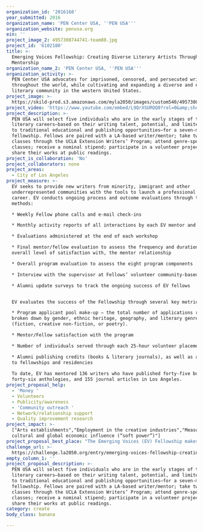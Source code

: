 ```yaml
---
organization_id: '2016168'
year_submitted: 2016
organization_name: 'PEN Center USA, ''PEN USA'''
organization_website: penusa.org
ein: ''
project_image_2: 4957308744741-team88.jpg
project_id: '6102180'
title: >-
  Emerging Voices Fellowship: Creating Diverse Literary Artists Through
  Mentorship
organization_name_2: 'PEN Center USA, ''PEN USA'''
organization_activity: >-
  PEN Center USA advocates for imprisoned, censored, and persecuted writers
  throughout the world, while cultivating and expanding a diverse and engaged
  literary community in the western United States.
project_image: >-
  https://skild-prod.s3.amazonaws.com/myla2050/images/custom540/4957308744741-team88.jpg
project_video: 'https://www.youtube.com/embed/L9QrXSUROQ0?rel=0&amp;showinfo=0'
project_description: >-
  PEN USA will select five individuals who are in the early stages of their
  literary careers—based on their writing talent, potential, and limited access
  to traditional educational and publishing opportunities—for a seven-month
  fellowship. Fellows are paired with a LA-based writer/mentor; take two free
  classes through the UCLA Extension Writers’ Program; attend genre-specific
  classes; receive a nominal stipend; participate in a volunteer project; and
  share their works at public readings.
project_is_collaboration: 'No'
project_collaborators: none
project_areas:
  - City of Los Angeles
project_measure: >-
  EV seeks to provide new writers from minority, immigrant and other
  underrepresented communities with the tools to launch a professional writing
  career. EV conducts ongoing process and outcome evaluations through these
  methods: 

  * Weekly Fellow phone calls and e-mail check-ins

  * Monthly activity reports of all interactions by each EV mentor and fellow 

  * Evaluations administered at the end of each workshop

  * Final mentor/fellow evaluation to assess the frequency and duration of, and
  overall level of satisfaction with, the mentor relationship

  * Overall program evaluation to assess the eight program components

  * Interview with the supervisor at Fellows’ volunteer community-based sites

  * Alumni update surveys to track the ongoing success of EV fellows


  EV evaluates the success of the Fellowship through several key metrics: 

  * Program applicant pool make-up – the total number of applications received
  broken down by gender, ethnic heritage, geography, and literary genre
  (fiction, creative non-fiction, or poetry).

  * Mentor/Fellow satisfaction with the program 

  * Number of individuals served through each 25-hour volunteer placement

  * Alumni publishing credits (books & literary journals), as well as admissions
  to fellowships and residencies 
   
  To date, EV has mentored 136 writers who have published forty-five books,
  forty-six anthologies, and 155 journal articles in Los Angeles.
project_proposal_help:
  - 'Money '
  - Volunteers
  - Publicity/awareness
  - 'Community outreach '
  - Network/relationship support
  - Quality improvement research
project_impact: >-
  ["Arts establishments","Employment in the creative industries","Measures of
  cultural and global economic influence (“soft power”)"]
project_proposal_best_place: "The Emerging Voices (EV) Fellowship makes LA the best place to create by reducing the barriers to arts participation for disenfranchised writers, early in their careers, by improving their skills and providing arts programming in community-based organizations. EV grew out of PEN USA’s 1994 forum “Writing the Immigrant Experience,” which explored the issues and challenges faced by first-and second-generation immigrant writers who reported feeling isolated from the literary establishment. In the fall of 1996, PEN USA initiated EV as a literary mentorship to launch potential professional writers from minority, immigrant, and other underserved communities into the publishing world\n\nEV identifies five writers in the early stages of their literary careers and pairs each with a LA-based writer/mentor. These five Fellows then partake in eight program components:\n1.\tMonthly meetings with their writer/mentors who provide a glimpse into a writer’s day-to-day life. Past mentors include Ron Carlson, Harryette Mullen, Meghan Daum, and Sherman Alexie.\n2.\tA 12-week writing course and a one-day workshop, donated by the Writers' Program at UCLA Extension. \n3.\tA genre-specific, four-session workshop (fiction, creative nonfiction, or poetry) with an established author. \n4.\tWeekly public and private series of intimate conversations with a visiting author, editor, or publisher whose book or works the Fellows have read. Past participants include Victoria Chang, Samantha Dunn, Douglas Kearney, and Dan Smetanka.\n5.\tA one-day voice instruction workshop. \n6.\tReading selections of their works at venues in Los Angeles, culminating with a Final Reading. \n7.\tA 25-hour literary-related volunteer project with a community-based organization, which increases the public’s opportunity to engage with the arts. \n8.\t$1,000 stipend.\n\nEV components unmask aspects of the publishing process and introduce Fellows to ke figures within the literary and publishing industry in the LA area. Fellows complete the fellowship with a portfolio of resources that include: \n* A logline that summarizes their work.\n* Individualized notes from their mentor.\n* A clear action plan for finishing their project.\n* An editing guide from a professional copy editor.\n* Submission strategies for literary journals, agents, residencies and fellowships.\n* A professional author photo and bio.\n\nEV makes LA the best place to create by engaging LA-based writers as mentors and presenters; offering free and low-cost author conversations and readings across the city; increasing organizations’ capacity to deliver arts programming where Fellows volunteer; diversifying the pool of employable writers; and creating an avenue for Fellows to establish their arts’ enterprises, such as EV alum Natashia Deón’s Dirty Laundry Lit. \n\nEV also impacts the dream metrics of cultural and global economic influence as Fellows add to the diversity of national literary voices previously missing in publishing."
challenge_url: >-
  https://challenge.la2050.org/entry/emerging-voices-fellowship-creating-diverse-literary-artists-through-mentorship
empty_column_1: ''
project_proposal_description: >-
  PEN USA will select five individuals who are in the early stages of their
  literary careers—based on their writing talent, potential, and limited access
  to traditional educational and publishing opportunities—for a seven-month
  fellowship. Fellows are paired with a LA-based writer/mentor; take two free
  classes through the UCLA Extension Writers’ Program; attend genre-specific
  classes; receive a nominal stipend; participate in a volunteer project; and
  share their works at public readings.
category: create
body_class: banana

---
```

